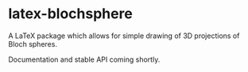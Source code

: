 latex-blochsphere
=================

A LaTeX package which allows for simple drawing of 3D projections of Bloch spheres.

Documentation and stable API coming shortly.
